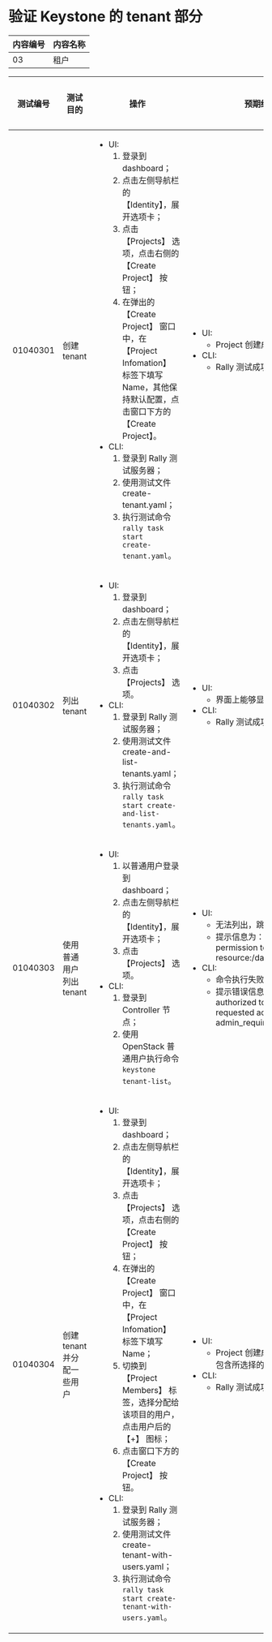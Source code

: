 # 验证 Keystone 的 tenant 部分

|内容编号|内容名称|
|--------|--------|
|03|租户|


|测试编号|测试目的|操作|预期结果|实际结果|备注|Rally/Tempest/None|
|--------|--------|----|--------|--------|----|------------------|
|01040301|创建 tenant|<ul><li>UI:<ol><li>登录到 dashboard；</li><li>点击左侧导航栏的 【Identity】，展开选项卡；</li><li>点击 【Projects】 选项，点击右侧的 【Create Project】 按钮；</li><li>在弹出的 【Create Project】 窗口中，在 【Project Infomation】 标签下填写 Name，其他保持默认配置，点击窗口下方的 【Create Project】。</li></ol></li><li>CLI:<ol><li>登录到 Rally 测试服务器；</li><li>使用测试文件 create-tenant.yaml；</li><li>执行测试命令 <code>rally task start create-tenant.yaml</code>。</li></ol></li></ul>|<ul><li>UI:<ul><li>Project 创建成功</li></ul></li><li>CLI:<ul><li>Rally 测试成功</li></ul></li></ul>||<ul><li>设置名称长度为 10</li><li>执行 100 次，每次并行执行 10 个测试</li></ul>|Rally:</br>create-tenant.yaml|
|01040302|列出 tenant|<ul><li>UI:<ol><li>登录到 dashboard；</li><li>点击左侧导航栏的 【Identity】，展开选项卡；</li><li>点击 【Projects】 选项。</li></ol></li><li>CLI:<ol><li>登录到 Rally 测试服务器；</li><li>使用测试文件 create-and-list-tenants.yaml；</li><li>执行测试命令 <code>rally task start create-and-list-tenants.yaml</code>。</li></ol></li></ul>|<ul><li>UI:<ul><li>界面上能够显示所有的 tenant</li></ul></li><li>CLI:<ul><li>Rally 测试成功</li></ul></li></ul>||<ul><li>设置名称长度为 10</li><li>执行 10 次，每次执行 1 个测试</li></ul>|Rally:</br>create-and-list-tenants.yaml|
|01040303|使用普通用户列出 tenant|<ul><li>UI:<ol><li>以普通用户登录到 dashboard；</li><li>点击左侧导航栏的 【Identity】，展开选项卡；</li><li>点击 【Projects】 选项。</li></ol></li><li>CLI:<ol><li>登录到 Controller 节点；</li><li>使用 OpenStack 普通用户执行命令 <code>keystone tenant-list</code>。</li></ol></li></ul>|<ul><li>UI:<ul><li>无法列出，跳转到错误页面</li><li>提示信息为："You do not have permission to access the resource:/dashboard/identity/"</li></ul></li><li>CLI:<ul><li>命令执行失败</li><li>提示错误信息："You are not authorized to perform the requested action: admin_required (HTTP 403)"</li></ul></li></ul>|||None|
|01040304|创建 tenant 并分配一些用户|<ul><li>UI:<ol><li>登录到 dashboard；</li><li>点击左侧导航栏的 【Identity】，展开选项卡；</li><li>点击 【Projects】 选项，点击右侧的 【Create Project】 按钮；</li><li>在弹出的 【Create Project】 窗口中，在 【Project Infomation】 标签下填写 Name；</li><li>切换到 【Project Members】 标签，选择分配给该项目的用户，点击用户后的 【+】 图标；</li><li>点击窗口下方的 【Create Project】 按钮。</li></ol></li><li>CLI:<ol><li>登录到 Rally 测试服务器；</li><li>使用测试文件 create-tenant-with-users.yaml；</li><li>执行测试命令 <code>rally task start create-tenant-with-users.yaml</code>。</li></ol></li></ul>|<ul><li>UI:<ul><li>Project 创建成功，该 project 中包含所选择的用户</li></ul></li><li>CLI:<ul><li>Rally 测试成功</li></ul></li></ul>||<ul><li>设置 tenant 和 user 的名称长度为 10</li><li>执行 10 次，每次并行执行 10 个测试</li></ul>|Rally:</br>create-tenant-with-users.yaml|

